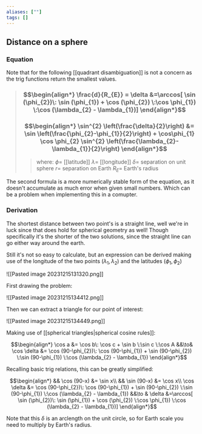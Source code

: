 ```yaml
---
aliases: [""]
tags: []
---
```


## Distance on a sphere

### Equation

Note that for the following [[quadrant disambiguation]] is not a concern as the trig functions return the smallest values.

> ### $$\begin{align*} \frac{d}{R_{E}} = \delta &=\arccos[ \sin (\phi_{2})\: \sin (\phi_{1}) + \cos (\phi_{2}) \:\cos \phi_{1}) \:\cos (\lambda_{2} - \lambda_{1})]  \end{align*}$$
> ### $$\begin{align*} \sin^{2} \left(\frac{\delta}{2}\right) &= \sin \left(\frac{\phi_{2}-\phi_{1}}{2}\right) + \cos\phi_{1} \cos \phi_{2}  \sin^{2} \left(\frac{\lambda_{2}-\lambda_{1}}{2}\right)  \end{align*}$$
>> where:
>> $\phi=$ [[latitude]]
>> $\lambda=$ [[longitude]]
>> $\delta=$ separation on unit sphere
>> $r=$ separation on Earth
>> $R_{E}=$ Earth's radius

The second formula is a more numerically stable form of the equation, as it doesn't accumulate as much error when given small numbers. Which can be a problem when implementing this in a comupter.

### Derivation

The shortest distance between two point's is a straight line, well we're in luck since that does hold for spherical geometry as well! Though specifically it's the shorter of the two solutions, since the straight line can go either way around the earth.

Still it's not so easy to calculate, but an expression can be derived making use of the longitude of the two points ($\lambda_{1},\lambda_{2}$) and the latitudes ($\phi_{1},\phi_{2}$)

![[Pasted image 20231215131320.png]]

First drawing the problem:

![[Pasted image 20231215134412.png]]

Then we can extract a triangle for our point of interest:

![[Pasted image 20231215134449.png]]

Making use of [[spherical triangles|spherical cosine rules]]:

$$\begin{align*}
 \cos a &= \cos b\: \cos c + \sin b \:\sin c \:\cos A &&\to&  \cos \delta &= \cos (90-\phi_{2})\: \cos (90-\phi_{1}) + \sin (90-\phi_{2}) \:\sin (90-\phi_{1}) \:\cos (\lambda_{2} - \lambda_{1})
\end{align*}$$

Recalling basic trig relations, this can be greatly simplified:

$$\begin{align*}
&& \cos (90-x) &= \sin x\\
&& \sin (90-x) &= \cos x\\
\cos \delta &= \cos (90-\phi_{2})\: \cos (90-\phi_{1}) + \sin (90-\phi_{2}) \:\sin (90-\phi_{1}) \:\cos (\lambda_{2} - \lambda_{1}) &&\to &
 \delta &=\arccos[ \sin (\phi_{2})\: \sin (\phi_{1}) + \cos (\phi_{2}) \:\cos \phi_{1}) \:\cos (\lambda_{2} - \lambda_{1})]
\end{align*}$$

Note that this $\delta$ is an arclength on the unit circle, so for Earth scale you need to multiply by Earth's radius.
